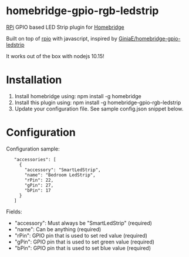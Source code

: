 # homebridge-gpio-rgb-ledstrip
[RPi](https://www.raspberrypi.org) GPIO based LED Strip plugin for [Homebridge](https://github.com/nfarina/homebridge)

Built on top of [rpio](https://www.npmjs.com/package/rpio) with javascript, inspired by [GiniaE/homebridge-gpio-ledstrip](https://github.com/GiniaE/homebridge-gpio-ledstrip)

It works out of the box with nodejs 10.15!

# Installation

1. Install homebridge using: npm install -g homebridge
2. Install this plugin using: npm install -g homebridge-gpio-rgb-ledstrip
3. Update your configuration file. See sample config.json snippet below.

# Configuration

Configuration sample:

 ```
    "accessories": [
      {
        "accessory": "SmartLedStrip",
        "name": "Bedroom LedStrip",
        "rPin": 22,
        "gPin": 27,
        "bPin": 17
      }
    ]
```

Fields:

* "accessory": Must always be "SmartLedStrip" (required)
* "name": Can be anything (required)
* "rPin": GPIO pin that is used to set red value (required)
* "gPin": GPIO pin that is used to set green value (required)
* "bPin": GPIO pin that is used to set blue value (required)
